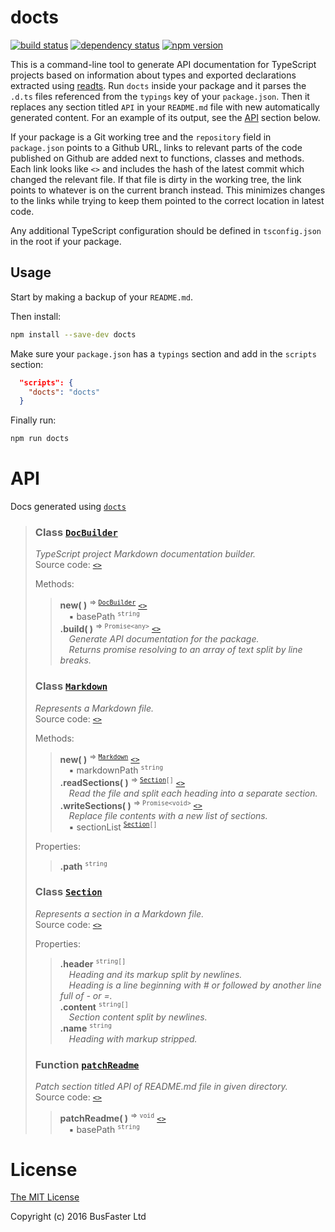 docts
=====

[![build status](https://travis-ci.org/charto/docts.svg?branch=master)](http://travis-ci.org/charto/docts)
[![dependency status](https://david-dm.org/charto/docts.svg)](https://david-dm.org/charto/docts)
[![npm version](https://img.shields.io/npm/v/docts.svg)](https://www.npmjs.com/package/docts)

This is a command-line tool to generate API documentation for TypeScript projects
based on information about types and exported declarations extracted using [readts](https://github.com/charto/readts).
Run `docts` inside your package and it parses the `.d.ts` files referenced from the `typings` key of your `package.json`.
Then it replaces any section titled `API` in your `README.md` file with new automatically generated content.
For an example of its output, see the [API](#api) section below.

If your package is a Git working tree and the `repository` field in `package.json` points to a Github URL,
links to relevant parts of the code published on Github are added next to functions, classes and methods.
Each link looks like `<>` and includes the hash of the latest commit which changed the relevant file.
If that file is dirty in the working tree, the link points to whatever is on the current branch instead.
This minimizes changes to the links while trying to keep them pointed to the correct location in latest code.

Any additional TypeScript configuration should be defined in `tsconfig.json` in the root if your package.

Usage
-----

Start by making a backup of your `README.md`.

Then install:

```sh
npm install --save-dev docts
```

Make sure your `package.json` has a `typings` section and add in the `scripts` section:

```json
  "scripts": {
    "docts": "docts"
  }
```

Finally run:

```sh
npm run docts
```

API
===
Docs generated using [`docts`](https://github.com/charto/docts)
>
> <a name="api-DocBuilder"></a>
> ### Class [`DocBuilder`](#api-DocBuilder)
> <em>TypeScript project Markdown documentation builder.</em>  
> Source code: [`<>`](http://github.com/charto/docts/blob/db09800/src/DocBuilder.ts#L41-L284)  
>  
> Methods:  
> > **new( )** <sup>&rArr; <code>[DocBuilder](#api-DocBuilder)</code></sup> [`<>`](http://github.com/charto/docts/blob/db09800/src/DocBuilder.ts#L42-L59)  
> > &emsp;&#x25aa; basePath <sup><code>string</code></sup>  
> > **.build( )** <sup>&rArr; <code>Promise&lt;any&gt;</code></sup> [`<>`](http://github.com/charto/docts/blob/db09800/src/DocBuilder.ts#L253-L270)  
> > &emsp;<em>Generate API documentation for the package.</em>  
> > &emsp;<em>Returns promise resolving to an array of text split by line breaks.</em>  
>
> <a name="api-Markdown"></a>
> ### Class [`Markdown`](#api-Markdown)
> <em>Represents a Markdown file.</em>  
> Source code: [`<>`](http://github.com/charto/docts/blob/1c6326e/src/Markdown.ts#L21-L82)  
>  
> Methods:  
> > **new( )** <sup>&rArr; <code>[Markdown](#api-Markdown)</code></sup> [`<>`](http://github.com/charto/docts/blob/1c6326e/src/Markdown.ts#L22-L24)  
> > &emsp;&#x25aa; markdownPath <sup><code>string</code></sup>  
> > **.readSections( )** <sup>&rArr; <code>[Section](#api-Section)[]</code></sup> [`<>`](http://github.com/charto/docts/blob/1c6326e/src/Markdown.ts#L28-L67)  
> > &emsp;<em>Read the file and split each heading into a separate section.</em>  
> > **.writeSections( )** <sup>&rArr; <code>Promise&lt;void&gt;</code></sup> [`<>`](http://github.com/charto/docts/blob/1c6326e/src/Markdown.ts#L71-L79)  
> > &emsp;<em>Replace file contents with a new list of sections.</em>  
> > &emsp;&#x25aa; sectionList <sup><code>[Section](#api-Section)[]</code></sup>  
>  
> Properties:  
> > **.path** <sup><code>string</code></sup>  
>
> <a name="api-Section"></a>
> ### Class [`Section`](#api-Section)
> <em>Represents a section in a Markdown file.</em>  
> Source code: [`<>`](http://github.com/charto/docts/blob/1c6326e/src/Markdown.ts#L9-L17)  
>  
> Properties:  
> > **.header** <sup><code>string[]</code></sup>  
> > &emsp;<em>Heading and its markup split by newlines.</em>  
> > &emsp;<em>Heading is a line beginning with # or followed by another line full of - or =.</em>  
> > **.content** <sup><code>string[]</code></sup>  
> > &emsp;<em>Section content split by newlines.</em>  
> > **.name** <sup><code>string</code></sup>  
> > &emsp;<em>Heading with markup stripped.</em>  
>
> <a name="api-patchReadme"></a>
> ### Function [`patchReadme`](#api-patchReadme)
> <em>Patch section titled API of README.md file in given directory.</em>  
> Source code: [`<>`](http://github.com/charto/docts/blob/d74799b/src/Patcher.ts#L11-L27)  
> > **patchReadme( )** <sup>&rArr; <code>void</code></sup> [`<>`](http://github.com/charto/docts/blob/d74799b/src/Patcher.ts#L11-L27)  
> > &emsp;&#x25aa; basePath <sup><code>string</code></sup>  

License
=======

[The MIT License](https://raw.githubusercontent.com/charto/docts/master/LICENSE)

Copyright (c) 2016 BusFaster Ltd
